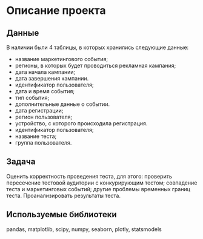 # Описание проекта
## Данные
В наличии были 4 таблицы, в которых хранились следующие данные: 
* название маркетингового события;
* регионы, в которых будет проводиться рекламная кампания;
* дата начала кампании;
* дата завершения кампании.
* идентификатор пользователя;
* дата и время события;
* тип события;
* дополнительные данные о событии. 
* дата регистрации;
* регион пользователя;
* устройство, с которого происходила регистрация.
* идентификатор пользователя;
* название теста;
* группа пользователя.
## Задача
Оценить корректность проведения теста, для этого: проверить пересечение тестовой аудитории с конкурирующим тестом; совпадение теста и маркетинговых событий; другие проблемы временных границ теста. Проанализировать результаты теста.
## Используемые библиотеки
pandas, matplotlib, scipy, numpy, seaborn, plotly, statsmodels
